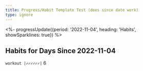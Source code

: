 ```yaml
---
title: Progress/Habit Template Test (does since date work)
type: ignore 
---
```

<%- progressUpdate({period: '2022-11-04', heading: 'Habits', showSparklines: true}) %>

## Habits for Days Since 2022-11-04
`workout |✓✓✓✓✓✓|` 6

